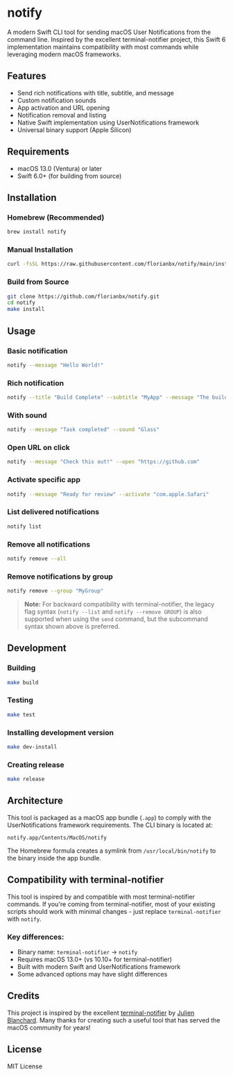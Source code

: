 # notify

A modern Swift CLI tool for sending macOS User Notifications from the command line. Inspired by the excellent terminal-notifier project, this Swift 6 implementation maintains compatibility with most commands while leveraging modern macOS frameworks.

## Features

- Send rich notifications with title, subtitle, and message
- Custom notification sounds
- App activation and URL opening
- Notification removal and listing
- Native Swift implementation using UserNotifications framework
- Universal binary support (Apple Silicon)

## Requirements

- macOS 13.0 (Ventura) or later
- Swift 6.0+ (for building from source)

## Installation

### Homebrew (Recommended)

```bash
brew install notify
```

### Manual Installation

```bash
curl -fsSL https://raw.githubusercontent.com/florianbx/notify/main/install.sh --install | bash
```

### Build from Source

```bash
git clone https://github.com/florianbx/notify.git
cd notify
make install
```

## Usage

### Basic notification
```bash
notify --message "Hello World!"
```

### Rich notification
```bash
notify --title "Build Complete" --subtitle "MyApp" --message "The build finished successfully"
```

### With sound
```bash
notify --message "Task completed" --sound "Glass"
```

### Open URL on click
```bash
notify --message "Check this out!" --open "https://github.com"
```

### Activate specific app
```bash
notify --message "Ready for review" --activate "com.apple.Safari"
```

### List delivered notifications
```bash
notify list
```

### Remove all notifications
```bash
notify remove --all
```

### Remove notifications by group
```bash
notify remove --group "MyGroup"
```

> **Note:** For backward compatibility with terminal-notifier, the legacy flag syntax (`notify --list` and `notify --remove GROUP`) is also supported when using the `send` command, but the subcommand syntax shown above is preferred.

## Development

### Building
```bash
make build
```

### Testing
```bash
make test
```

### Installing development version
```bash
make dev-install
```

### Creating release
```bash
make release
```

## Architecture

This tool is packaged as a macOS app bundle (`.app`) to comply with the UserNotifications framework requirements. The CLI binary is located at:

```
notify.app/Contents/MacOS/notify
```

The Homebrew formula creates a symlink from `/usr/local/bin/notify` to the binary inside the app bundle.

## Compatibility with terminal-notifier

This tool is inspired by and compatible with most terminal-notifier commands. If you're coming from terminal-notifier, most of your existing scripts should work with minimal changes - just replace `terminal-notifier` with `notify`.

### Key differences:
- Binary name: `terminal-notifier` → `notify`
- Requires macOS 13.0+ (vs 10.10+ for terminal-notifier)
- Built with modern Swift and UserNotifications framework
- Some advanced options may have slight differences

## Credits

This project is inspired by the excellent [terminal-notifier](https://github.com/julienXX/terminal-notifier) by [Julien Blanchard](https://github.com/julienXX). Many thanks for creating such a useful tool that has served the macOS community for years!

## License

MIT License
